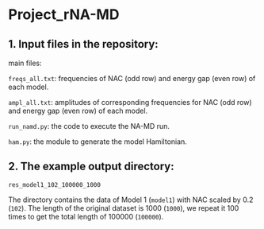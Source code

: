 # Project_rNA-MD

## 1. Input files in the repository:
main files:

`freqs_all.txt`: frequencies of NAC (odd row) and energy gap (even row) of each model.

`ampl_all.txt`:  amplitudes of corresponding frequencies for NAC (odd row) and energy gap (even row) of each model.

`run_namd.py`:   the code to execute the NA-MD run.

`ham.py`:        the module to generate the model Hamiltonian.

## 2. The example output directory:
`res_model1_102_100000_1000`

The directory contains the data of Model 1 (`model1`) with NAC scaled by 0.2 (`102`). The length of the original dataset is 1000 (`1000`), we repeat it 100 times to get the total length of 100000 (`100000`). 
